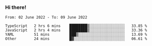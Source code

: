 ### Hi there!

<!--START_SECTION:waka-->

```text
From: 02 June 2022 - To: 09 June 2022

TypeScript   2 hrs 6 mins    ████████▒░░░░░░░░░░░░░░░░   33.85 %
JavaScript   2 hrs 4 mins    ████████▒░░░░░░░░░░░░░░░░   33.36 %
YAML         51 mins         ███▒░░░░░░░░░░░░░░░░░░░░░   13.69 %
Other        24 mins         █▓░░░░░░░░░░░░░░░░░░░░░░░   06.61 %
```

<!--END_SECTION:waka-->

